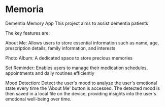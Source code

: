 # Memoria
Dementia Memory App
This project aims to assist dementia patients

The key features are:

About Me: Allows users to store essential information such as name, age, prescription details, family information, and interests

Photo Album: A dedicated space to store precious memories 

Set Reminder: Enables users to manage their medication schedules, appointments and daily routines efficiently

Mood Detection: Detect the user's mood to analyze the user's emotional state every time the 'About Me' button is accessed. The detected mood is then saved in a local file on the device, providing insights into the user's emotional well-being over time.
